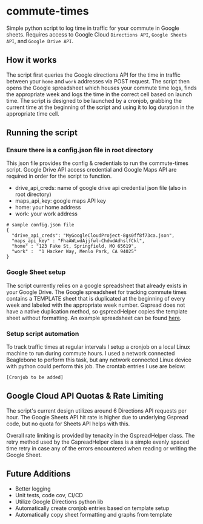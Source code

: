 # commute-times
Simple python script to log time in traffic for your commute in Google sheets. Requires access to Google Cloud `Directions API`, `Google Sheets API`, and `Google Drive API`.

## How it works
The script first queries the Google directions API for the time in traffic between your `home` and `work` addresses via POST request. The script then opens the Google spreadsheet which houses your commute time logs, finds the appropriate week and logs the time in the correct cell based on launch time. The script is designed to be launched by a cronjob, grabbing the current time at the beginning of the script and using it to log duration in the appropriate time cell.

## Running the script
### Ensure there is a config.json file in root directory
This json file provides the config & credentials to run the commute-times script. Google Drive API access credential and Google Maps API are required in order for the script to function.

- drive_api_creds: name of google drive api credential json file (also in root directory)
- maps_api_key: google maps API key
- home: your home address
- work: your work address

```
# sample config.json file
{
  "drive_api_creds": "MyGoogleCloudProject-8gs0ff8f73ca.json",
  "maps_api_key" : "FhaAWLwdAjjfwl-ChdwdAdhslfCkl",
  "home" : "123 Fake St, Springfield, MO 65619",
  "work" :  "1 Hacker Way, Menlo Park, CA 94025"
}
```

### Google Sheet setup
The script currently relies on a google spreadsheet that already exists in your Google Drive. The Google spreadsheet for tracking commute times contains a TEMPLATE sheet that is duplicated at the beginning of every week and labeled with the appropriate week number. Gspread does not have a native duplication method, so gspreadHelper copies the template sheet without formatting. An example spreadsheet can be found [here](https://docs.google.com/spreadsheets/d/1MyhkXr0rVp1Qruqd1HE54minmD_oF1dZXLs9XBvYrpA/edit?usp=sharing).

### Setup script automation
To track traffic times at regular intervals I setup a cronjob on a local Linux machine to run during commute hours. I used a network connected Beaglebone to perform this task, but any network connected Linux device with python could perform this job. The crontab entries I use are below:
```
[Cronjob to be added]
```

## Google Cloud API Quotas & Rate Limiting
The script's current design utilizes around 6 Directions API requests per hour. The Google Sheets API hit rate is higher due to underlying Gspread code, but no quota for Sheets API helps with this.

Overall rate limiting is provided by tenacity in the GspreadHelper class.
The retry method used by the GspreadHelper class is a simple evenly spaced
time retry in case any of the errors encountered when reading or writing the Google
Sheet.

## Future Additions
- Better logging
- Unit tests, code cov, CI/CD
- Utilize Google Directions python lib
- Automatically create cronjob entries based on template setup
- Automatically copy sheet formatting and graphs from template
